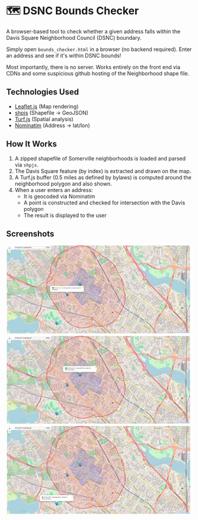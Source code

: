 # 🗺️ DSNC Bounds Checker

A browser-based tool to check whether a given address falls within the Davis Square Neighborhood Council (DSNC) boundary.

Simply open `bounds_checker.html` in a browser (no backend required). Enter an address and see if it's within DSNC bounds!

Most importantly, there is no server. Works entirely on the front end via CDNs and some suspicious github hosting of the Neighborhood shape file.

## Technologies Used

- [Leaflet.js](https://leafletjs.com/) (Map rendering)
- [shpjs](https://github.com/calvinmetcalf/shapefile-js) (Shapefile → GeoJSON)
- [Turf.js](https://turfjs.org/) (Spatial analysis)
- [Nominatim](https://nominatim.org/) (Address → lat/lon)

## How It Works

1. A zipped shapefile of Somerville neighborhoods is loaded and parsed via `shpjs`.
2. The Davis Square feature (by index) is extracted and drawn on the map.
3. A Turf.js buffer (0.5 miles as defined by bylaws) is computed around the neighborhood polygon and also shown.
4. When a user enters an address:
   - It is geocoded via Nominatim
   - A point is constructed and checked for intersection with the Davis polygon
   - The result is displayed to the user

## Screenshots
![In buffer but not Davis](https://github.com/code-11/dsnc-bounds/blob/main/inBufferNotDavis.png)
![In Davis](https://github.com/code-11/dsnc-bounds/blob/main/inDavis.png)
![Outside of both buffer and Davis](https://github.com/code-11/dsnc-bounds/blob/main/outside.png)
